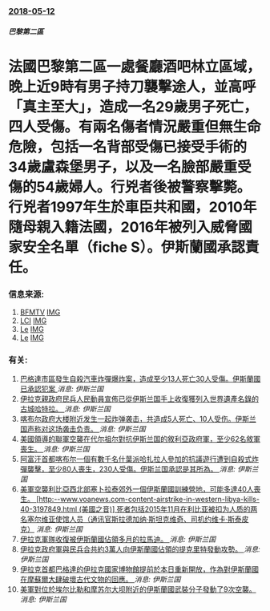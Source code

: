 ### [2018-05-12](/news/2018/05/12/index.md)

##### 巴黎第二區
# 法國巴黎第二區一處餐廳酒吧林立區域，晚上近9時有男子持刀襲擊途人，並高呼「真主至大」，造成一名29歲男子死亡，四人受傷。有兩名傷者情況嚴重但無生命危險，包括一名背部受傷已接受手術的34歲盧森堡男子，以及一名臉部嚴重受傷的54歲婦人。行兇者後被警察擊斃。行兇者1997年生於車臣共和國，2010年隨母親入籍法國，2016年被列入威脅國家安全名單（fiche S）。伊斯蘭國承認責任。 




### 信息来源:

1. [BFMTV](http://www.bfmtv.com/police-justice/attaque-au-couteau-a-paris-qui-est-l-assaillant-1444279.html) [IMG](https://www.bfmtv.com/i/0/0/c85/b1221eaa4943939392bb3fd559041.jpg)
2. [LCI](https://www.lci.fr/justice/attaque-au-couteau-a-paris-qui-sont-les-victimes-2087174.html) [IMG](https://photos.lci.fr/images/1280/720/attaque-couteau-paris-12-mai-660038-0@1x.jpeg)
3. [Le](http://www.leparisien.fr/faits-divers/attaque-au-couteau-a-paris-l-assaillant-est-un-tchetchene-de-20-ans-13-05-2018-7713123.php) [IMG](https://arc-anglerfish-eu-central-1-prod-leparisien.s3.amazonaws.com/public/2WRA2KGHC3UGCXLRHRPNJNSHA4.jpg)
4. [Le](http://www.leparisien.fr/faits-divers/paris-attaque-au-couteau-dans-le-quartier-de-l-opera-12-05-2018-7712442.php) [IMG](https://arc-anglerfish-eu-central-1-prod-leparisien.s3.amazonaws.com/public/LGO7RN4ZRWT5AKRDBU2NXPFA64.jpg)

### 有关:

1. [巴格達市區發生自殺汽車炸彈爆炸案，造成至少13人死亡30人受傷。伊斯蘭國已承認犯案 ](/zh/news/2017/05/30/巴格達市區發生自殺汽車炸彈爆炸案-造成至少13人死亡30人受傷-伊斯蘭國已承認犯案.md) _消息: 伊斯兰国_
2. [伊拉克親政府民兵人民動員宣佈已從伊斯兰国手上收復獲列入世界遺產名錄的古城哈特拉。 ](/zh/news/2017/04/26/伊拉克親政府民兵人民動員宣佈已從伊斯兰国手上收復獲列入世界遺產名錄的古城哈特拉.md) _消息: 伊斯兰国_
3. [喀布尔政府大楼附近发生一起炸弹袭击，共造成5人死亡、10人受伤。伊斯兰国声称对这场袭击负责。 ](/zh/news/2017/04/12/喀布尔政府大楼附近发生一起炸弹袭击-共造成5人死亡-10人受伤-伊斯兰国声称对这场袭击负责.md) _消息: 伊斯兰国_
4. [美國領導的聯軍空襲在代尔祖尔對抗伊斯兰国的敘利亞政府軍，至少62名敘軍喪生。 ](/zh/news/2016/09/17/美國領導的聯軍空襲在代尔祖尔對抗伊斯兰国的敘利亞政府軍-至少62名敘軍喪生.md) _消息: 伊斯兰国_
5. [阿富汗首都喀布尔一個有數千名什葉派哈扎拉人參加的抗議遊行遭到自殺式炸彈襲擊，至少80人喪生，230人受傷。伊斯兰国承認是其所為。 ](/zh/news/2016/07/23/阿富汗首都喀布尔一個有數千名什葉派哈扎拉人參加的抗議遊行遭到自殺式炸彈襲擊-至少80人喪生-230人受傷-伊斯兰国承認是.md) _消息: 伊斯兰国_
6. [美軍空襲利比亞西北部塞卜拉泰郊外一個伊斯蘭國訓練營地，可能多達40人喪生。 [http:--www.voanews.com-content-airstrike-in-western-libya-kills-40-3197849.html (美國之音)] 死者包括2015年11月在利比亚被扣为人质的两名塞尔维亚使馆人员（通讯官斯拉德加纳·斯坦克维奇、司机约维卡·斯泰皮克）](/zh/news/2016/02/19/美軍空襲利比亞西北部塞卜拉泰郊外一個伊斯蘭國訓練營地-可能多達40人喪生-http-wwwvoanewsco.md) _消息: 伊斯兰国_
7. [ 伊拉克軍隊收復被伊斯蘭國佔領多月的拉馬迪。 ](/zh/news/2015/12/28/伊拉克軍隊收復被伊斯蘭國佔領多月的拉馬迪.md) _消息: 伊斯兰国_
8. [伊拉克政府軍與民兵合共約3萬人向伊斯蘭國佔領的提克里特發動攻勢。 ](/zh/news/2015/03/2/伊拉克政府軍與民兵合共約3萬人向伊斯蘭國佔領的提克里特發動攻勢.md) _消息: 伊斯兰国_
9. [伊拉克首都巴格達的伊拉克國家博物館提前於本日重新開放，作為對伊斯蘭國在摩蘇爾大肆破壞古代文物的回應。 ](/zh/news/2015/02/28/伊拉克首都巴格達的伊拉克國家博物館提前於本日重新開放-作為對伊斯蘭國在摩蘇爾大肆破壞古代文物的回應.md) _消息: 伊斯兰国_
10. [ 美軍對位於埃尔比勒和摩苏尔大坝附近的伊斯蘭國武裝分子發動了9次空襲。 ](/zh/news/2014/08/16/美軍對位於埃尔比勒和摩苏尔大坝附近的伊斯蘭國武裝分子發動了9次空襲.md) _消息: 伊斯兰国_
